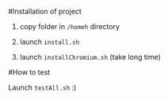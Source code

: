 #Installation of project

1. copy folder in `/homeh` directory 

2. launch `install.sh`

3. launch `installChromium.sh` (take long time) 

#How to test 

Launch `testAll.sh` :)
